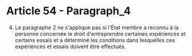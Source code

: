 # Article 54 - Paragraph_4

4. Le paragraphe 2 ne s'applique pas si l'État membre a reconnu à la personne concernée le droit d'entreprendre certaines expériences et certains essais et a déterminé les conditions dans lesquelles ces expériences et essais doivent être effectués.